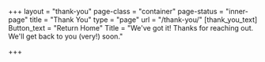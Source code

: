 +++
layout = "thank-you"
page-class = "container"
page-status = "inner-page"
title = "Thank You"
type = "page"
url = "/thank-you/"
[thank_you_text]
Button_text = "Return Home"
Title = "We've got it! Thanks for reaching out. We'll get back to you (very!) soon."

+++
